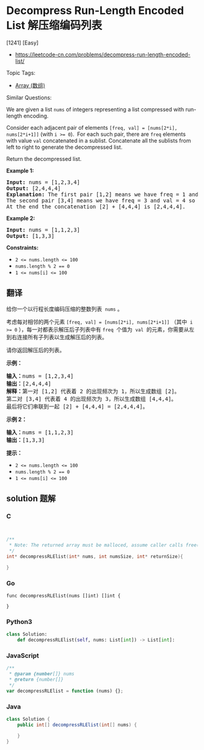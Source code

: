 # Decompress Run-Length Encoded List 解压缩编码列表

[1241] [Easy]

- https://leetcode-cn.com/problems/decompress-run-length-encoded-list/

Topic Tags:

- [Array (数组)](https://leetcode-cn.com/tag/array/)

Similar Questions:

We are given a list `nums` of integers representing a list compressed with run-length encoding.

Consider each adjacent pair of elements `[freq, val] = [nums[2*i], nums[2*i+1]]` (with `i >= 0`).  For each such pair, there are `freq` elements with value `val` concatenated in a sublist. Concatenate all the sublists from left to right to generate the decompressed list.

Return the decompressed list.

**Example 1:**

<pre><strong>Input:</strong> nums = [1,2,3,4]
<strong>Output:</strong> [2,4,4,4]
<strong>Explanation:</strong> The first pair [1,2] means we have freq = 1 and val = 2 so we generate the array [2].
The second pair [3,4] means we have freq = 3 and val = 4 so we generate [4,4,4].
At the end the concatenation [2] + [4,4,4] is [2,4,4,4].
</pre>

**Example 2:**

<pre><strong>Input:</strong> nums = [1,1,2,3]
<strong>Output:</strong> [1,3,3]
</pre>

**Constraints:**

- `2 <= nums.length <= 100`
- `nums.length % 2 == 0`
- `1 <= nums[i] <= 100`

## 翻译

给你一个以行程长度编码压缩的整数列表  `nums` 。

考虑每对相邻的两个元素 `[freq, val] = [nums[2*i], nums[2*i+1]]` （其中  `i >= 0` ），每一对都表示解压后子列表中有 `freq`  个值为  `val`  的元素，你需要从左到右连接所有子列表以生成解压后的列表。

请你返回解压后的列表。

**示例：**

<pre><strong>输入：</strong>nums = [1,2,3,4]
<strong>输出：</strong>[2,4,4,4]
<strong>解释：</strong>第一对 [1,2] 代表着 2 的出现频次为 1，所以生成数组 [2]。
第二对 [3,4] 代表着 4 的出现频次为 3，所以生成数组 [4,4,4]。
最后将它们串联到一起 [2] + [4,4,4] = [2,4,4,4]。</pre>

**示例 2：**

<pre><strong>输入：</strong>nums = [1,1,2,3]
<strong>输出：</strong>[1,3,3]
</pre>

**提示：**

- `2 <= nums.length <= 100`
- `nums.length % 2 == 0`
- `1 <= nums[i] <= 100`

## solution 题解

### C

```c


/**
 * Note: The returned array must be malloced, assume caller calls free().
 */
int* decompressRLElist(int* nums, int numsSize, int* returnSize){

}


```

### Go

```golang
func decompressRLElist(nums []int) []int {

}
```

### Python3

```python
class Solution:
    def decompressRLElist(self, nums: List[int]) -> List[int]:
```

### JavaScript

```javascript
/**
 * @param {number[]} nums
 * @return {number[]}
 */
var decompressRLElist = function (nums) {};
```

### Java

```java
class Solution {
    public int[] decompressRLElist(int[] nums) {

    }
}
```
